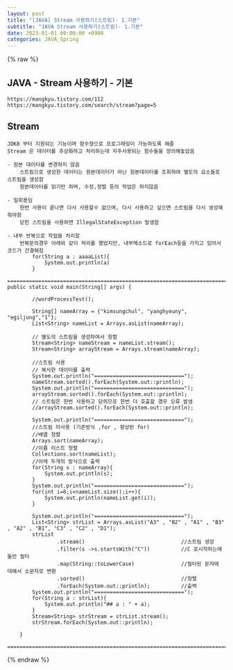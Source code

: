 ```yaml
---
layout: post
title: "[JAVA] Stream 사용하기(스트림)- 1.기본"
subtitle: "JAVA Stream 사용하기(스트림)- 1.기본"
date: 2023-01-01 00:00:00 +0900
categories: JAVA_Spring
---
```

{% raw %}
## JAVA - Stream 사용하기 - 기본  
	https://mangkyu.tistory.com/112  
	https://mangkyu.tistory.com/search/stream?page=5  
  
## Stream  
	JDK8 부터 지원되는 기능이며 함수형으로 프로그래밍이 가능하도록 해줌  
	Stream 은 데이터를 추상화하고 처리하는데 자주사용되는 함수들을 정의해놓았음  
  
	- 원본 데이터를 변경하지 않음  
		스트림으로 생성한 데이터는 원본데이터가 아닌 원본데이터를 조회하여 별도의 요소들로 스트림을 생성함  
		원본데이터를 읽기만 하며, 수정,정렬 등의 작업은 하지않음  
  
	- 일회용임  
		한번 사용이 끝나면 다시 사용할수 없으며, 다시 사용하고 싶으면 스트림을 다시 생성해줘야함  
		닫힌 스트림을 사용하면 IllegalStateException 발생함  
  
	- 내부 반복으로 작업을 처리함  
		반복문의경우 아래와 같이 처리를 했었지만, 내부메소드로 forEach등을 가지고 있어서 코드가 간결해짐  
			for(String a : aaaaList){  
				System.out.println(a)  
			}  
  
	=================================================================================================================  
	public static void main(String[] args) {  
  
			//wordProcessTest();  
  
			String[] nameArray = {"kimsungchul", "yanghyeuny", "egiljung","1"};  
			List<String> nameList = Arrays.asList(nameArray);  
  
			// 별도의 스트림을 생성하여서 정렬  
			Stream<String> nameStream = nameList.stream();  
			Stream<String> arrayStream = Arrays.stream(nameArray);  
  
			//스트림 사용  
			// 복사한 데이터를 출력  
			System.out.println("=============================");  
			nameStream.sorted().forEach(System.out::println);  
			System.out.println("=============================");  
			arrayStream.sorted().forEach(System.out::println);  
			// 스트림은 한번 사용하고 닫히므로 한번 더 호출할 경우 오류 발생  
			//arrayStream.sorted().forEach(System.out::println);  
  
			System.out.println("=============================");  
			//스트림 미사용 (기존방식 ,for , 향상된 for)  
			//배열 정렬  
			Arrays.sort(nameArray);  
			//이름 리스트 정렬  
			Collections.sort(nameList);  
			//아래 두개의 방식으로 출력  
			for(String s : nameArray){  
				System.out.println(s);  
			}  
			System.out.println("=============================");  
			for(int i=0;i<nameList.size();i++){  
				System.out.println(nameList.get(i));  
			}  
  
			System.out.println("=============================");  
			List<String> strList = Arrays.asList("A3" , "B2" , "A1" , "B3" , "A2" , "B1", "C3" , "C2" , "D1");  
			strList  
					.stream()                               //스트림 생성  
					.filter(s ->s.startsWith("C"))          //C 로시작하는애들만 필터  
					.map(String::toLowerCase)               //필터된 문자에 대해서 소문자로 변환  
					.sorted()                               //정렬  
					.forEach(System.out::println);          //출력  
			System.out.println("=============================");  
			for(String a : strList){  
				System.out.println("## a : " + a);  
			}  
			Stream<String> strStream = strList.stream();  
			strStream.forEach(System.out::println);  
  
		}  
  
	=================================================================================================================  
  

{% endraw %}

